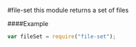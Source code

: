 <a name="module_file-set"></a>
#file-set
this module returns a set of files

  
####Example
```js
var fileSet = require("file-set");
```
